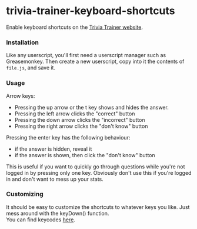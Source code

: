 # trivia-trainer-keyboard-shortcuts
Enable keyboard shortcuts on the [Trivia Trainer website](http://www.trivia-trainer.com/).

### Installation
Like any userscript, you'll first need a userscript manager such as Greasemonkey. Then create a new userscript, copy into it the contents of `file.js`, and save it.

### Usage

Arrow keys:  
* Pressing the up arrow or the t key shows and hides the answer.
* Pressing the left arrow clicks the "correct" button
* Pressing the down arrow clicks the "incorrect" button
* Pressing the right arrow clicks the "don't know" button

Pressing the enter key has the following behaviour:  
* if the answer is hidden, reveal it
* if the answer is shown, then click the "don't know" button  

This is useful if you want to quickly go through questions while you're not logged in by pressing only one key.
Obviously don't use this if you're logged in and don't want to mess up your stats.

### Customizing
It should be easy to customize the shortcuts to whatever keys you like. Just mess around with the keyDown() function.  
You can find keycodes [here](https://developer.mozilla.org/en-US/docs/Web/API/KeyboardEvent/keyCode).
